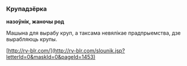 ### Крупадзёрка
**назоўнік, жаночы род**

Машына для вырабу круп, а таксама невялікае прадпрыемства, дзе вырабляюць крупы.

<a rel="author">[http://rv-blr.com/](http://rv-blr.com/slounik.jsp?letterId=0&maskId=0&pageId=1453)</a>
